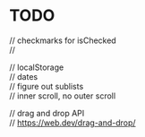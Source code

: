 # TODO

// checkmarks for isChecked             
//      

// localStorage             
// dates            
// figure out sublists              
// inner scroll, no outer scroll            

// drag and drop API            
// https://web.dev/drag-and-drop/       